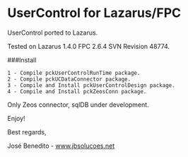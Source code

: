 # UserControl for Lazarus/FPC

UserControl ported to Lazarus.

Tested on Lazarus 1.4.0 FPC 2.6.4 SVN Revision 48774.

###Install
```
1 - Compile pckUserControlRunTime package.
2 - Compile pckUCDataConnector package.
3 - Compile and Install pckUserControlDesign package.
4 - Compile and Install pckZeosConn package.
```
Only Zeos connector, sqlDB under development.

Enjoy!

Best regards,

José Benedito - www.jbsolucoes.net
